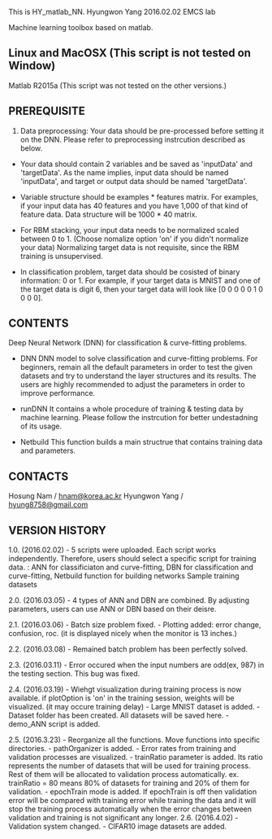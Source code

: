 This is HY_matlab_NN. 
                                                              Hyungwon Yang
                                                                 2016.02.02
                                                                   EMCS lab

Machine learning toolbox based on matlab.



Linux and MacOSX
(This script is not tested on Window)
---------------------------------------------------------------------------

Matlab R2015a
(This script was not tested on the other versions.)



PREREQUISITE
---------------------------------------------------------------------------
1. Data preprocessing: Your data should be pre-processed before setting it 
 on the DNN. Please refer to preprocessing instrcution described as below.

 - Your data should contain 2 variables and be saved as 'inputData' and
  'targetData'. As the name implies, input data should be named 'inputData',
   and target or output data should be named 'targetData'.

 - Variable structure should be examples * features matrix. For examples,
   if your input data has 40 features and you have 1,000 of that kind of
   feature data. Data structure will be 1000 * 40 matrix.

 - For RBM stacking, your input data needs to be normalized scaled between
   0 to 1. (Choose nomalize option 'on' if you didn't normalize your data)
   Normalizing target data is not requisite, since the RBM training is 
   unsupervised.

 - In classification problem, target data should be cosisted of binary 
   information: 0 or 1. For example, if your target data is MNIST and one 
   of the target data is digit 6, then your target data will look like
   [0 0 0 0 0 1 0 0 0 0].



CONTENTS
---------------------------------------------------------------------------
Deep Neural Network (DNN) for classification & curve-fitting problems.

 - DNN
 DNN model to solve classification and curve-fitting problems. For beginners, 
 remain all the default parameters in order to test the given datasets and 
 try to understand the layer structures and its results.
 The users are highly recommended to adjust the parameters in order to 
 improve performance.

 - runDNN
 It contains a whole procedure of training & testing data by machine learning.
 Please follow the instrcution for better undestadning of its usage.

 - Netbuild
 This function builds a main structrue that contains training data and 
 parameters.

		
CONTACTS
---------------------------------------------------------------------------

Hosung Nam / hnam@korea.ac.kr
Hyungwon Yang / hyung8758@gmail.com


VERSION HISTORY
---------------------------------------------------------------------------
1.0. (2016.02.02)
     - 5 scripts were uploaded. Each script works independently. Therefore,
       users should select a specific script for training data.
       : ANN for classificiaton and curve-fitting,
         DBN for classification and curve-fitting,
         Netbuild function for building networks
         Sample training datasets

2.0. (2016.03.05)
     - 4 types of ANN and DBN are combined. By adjusting parameters, users can
       use ANN or DBN based on their deisre. 

2.1. (2016.03.06)
     - Batch size problem fixed.
     - Plotting added: error change, confusion, roc.
       (it is displayed nicely when the monitor is 13 inches.)

2.2. (2016.03.08)
     - Remained batch problem has been perfectly solved.

2.3. (2016.03.11)
     - Error occured when the input numbers are odd(ex, 987) in the testing 
       section. This bug was fixed.
    
2.4. (2016.03.19)
     - Wiehgt visualization during training process is now available. if plotOption
       is 'on' in the training session, weights will be visualized. (it may 
       occure training delay)
     - Large MNIST dataset is added. 
     - Dataset folder has been created. All datasets will be saved here.
     - demo_ANN script is added.

2.5. (2016.3.23)
     - Reorganize all the functions. Move functions into specific directories.
     - pathOrganizer is added.
     - Error rates from training and validation processes are visualized.
     - trainRatio parameter is added. Its ratio represents the number of 
       datasets that will be used for training process. Rest of them will 
       be allocated to validation process automatically.
       ex. trainRatio = 80 means 80% of datasets for training and 20% of
           them for validation.
     - epochTrain mode is added. If epochTrain is off then validation error
       will be compared with training error while training the data and it 
       will stop the training process automatically when the error changes 
       between validation and training is not significant any longer.
2.6. (2016.4.02)
     - Validation system changed. 
     - CIFAR10 image datasets are added.
       
